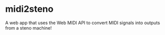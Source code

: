 # midi2steno
A web app that uses the Web MIDI API to convert MIDI signals into outputs from a steno machine!
